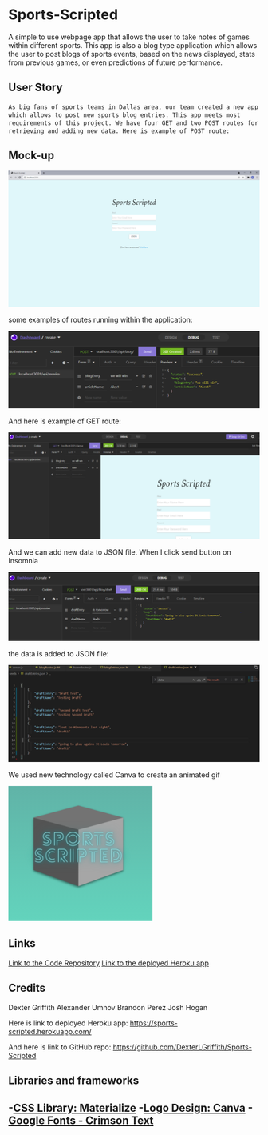# Sports-Scripted

A simple to use webpage app that allows the user to take notes of games within different sports. This app is also a blog type application which allows the user to post blogs of sports events, based on the news displayed, stats from previous games, or even predictions of future performance. 

## User Story

    As big fans of sports teams in Dallas area, our team created a new app which allows to post new sports blog entries. This app meets most requirements of this project. We have four GET and two POST routes for retrieving and adding new data. Here is example of POST route: 

## Mock-up 

![Official Screenshot](./public/images/homepage-ss.png)

some examples of routes running within the application:

![Getting Started](public/readme_images/142712137-baf21a1f-c0cb-4d08-844d-d0c8e83e830a.png)

And here is example of GET route: 

![Getting Started](public/readme_images/142712176-2c1f4bbe-3a4e-4346-9d4b-a2f6ccd1d364.png)

And we can add new data to JSON file. When I click send button on Insomnia 

![Getting Started](public/readme_images/142713081-ed92680d-72e4-42f6-bc69-0de3f5533222.png)

the data is added to JSON file: 

![Getting Started](public/readme_images/142713099-3b74a61a-8fd3-4f55-b1bd-9f062fadcc50.png)

We used new technology called Canva to create an animated gif

![Getting Started](public/readme_images/142715520-d077b2bb-ff80-469f-aefa-d13c08da7068.png)

## Links 

[Link to the Code Repository](https://github.com/DexterLGriffith/Sports-Scripted)
[Link to the deployed Heroku app](https://sports-scripted.herokuapp.com/)

## Credits 

Dexter Griffith
Alexander Umnov
Brandon Perez
Josh Hogan

Here is link to deployed Heroku app: https://sports-scripted.herokuapp.com/

And here is link to GitHub repo: https://github.com/DexterLGriffith/Sports-Scripted

## Libraries and frameworks 

-[CSS Library: Materialize](https://materializecss.com/)
-[Logo Design: Canva](https://www.canva.com/)
-[Google Fonts - Crimson Text](https://fonts.googleapis.com/css2?family=Crimson+Text:ital@1&display=swap)
-